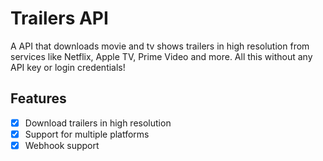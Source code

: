 # Trailers API

A API that downloads movie and tv shows trailers in high resolution from
services like Netflix, Apple TV, Prime Video and more. All this without any API
key or login credentials!

## Features

- [x] Download trailers in high resolution
- [x] Support for multiple platforms
- [x] Webhook support
